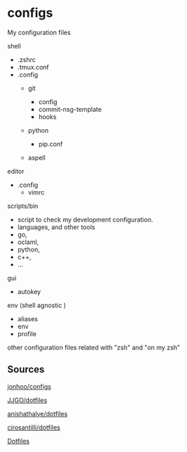 # configs
My configuration files

shell
- .zshrc
- .tmux.conf
- .config
  - git
      -  config
      -  commit-nsg-template
      -  hooks
  - python
    - pip.conf

  - aspell
  
editor
- .config
   - vimrc

scripts/bin
  -  script to check my development configuration.
  -  languages, and other tools
  -  go,
  -  oclaml,
  -  python,
  -  c++,
  -  ...

gui
  - autokey

env (shell agnostic )
  - aliases
  - env
  - profile
  
other configuration files related with "zsh" and "on my zsh"

## Sources

[jonhoo/configs](https://github.com/jonhoo/configs)

[JJGO/dotfiles](https://github.com/JJGO/dotfiles)

[anishathalye/dotfiles](https://github.com/anishathalye/dotfiles)

[cirosantilli/dotfiles](https://github.com/cirosantilli/dotfiles)

[Dotfiles](https://gitlab.com/dwt1/dotfiles)

